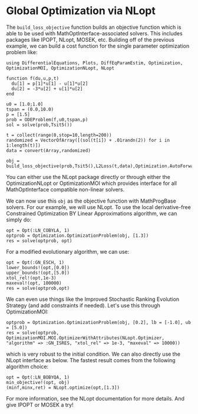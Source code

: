 # Global Optimization via NLopt

The `build_loss_objective` function builds an objective function which is able
to be used with MathOptInterface-associated solvers. This includes packages like
IPOPT, NLopt, MOSEK, etc. Building off of the previous example, we can build a
cost function for the single parameter optimization problem like:

```@example global_optimization
using DifferentialEquations, Plots, DiffEqParamEstim, Optimization, OptimizationMOI, OptimizationNLopt, NLopt

function f(du,u,p,t)
  du[1] = p[1]*u[1] - u[1]*u[2]
  du[2] = -3*u[2] + u[1]*u[2]
end

u0 = [1.0;1.0]
tspan = (0.0,10.0)
p = [1.5]
prob = ODEProblem(f,u0,tspan,p)
sol = solve(prob,Tsit5())

t = collect(range(0,stop=10,length=200))
randomized = VectorOfArray([(sol(t[i]) + .01randn(2)) for i in 1:length(t)])
data = convert(Array,randomized)

obj = build_loss_objective(prob,Tsit5(),L2Loss(t,data),Optimization.AutoForwardDiff())
```

You can either use the NLopt package directly or through either the OptimizationNLopt or OptimizationMOI which provides interface for all MathOptInterface compatible non-linear solvers.

We can now use this `obj` as the objective function with MathProgBase solvers.
For our example, we will use NLopt. To use the local derivative-free
Constrained Optimization BY Linear Approximations algorithm, we can simply do:

```@example global_optimization
opt = Opt(:LN_COBYLA, 1)
optprob = Optimization.OptimizationProblem(obj, [1.3])
res = solve(optprob, opt)
```

For a modified evolutionary algorithm, we can use:

```@example global_optimization
opt = Opt(:GN_ESCH, 1)
lower_bounds!(opt,[0.0])
upper_bounds!(opt,[5.0])
xtol_rel!(opt,1e-3)
maxeval!(opt, 100000)
res = solve(optprob,opt)
```

We can even use things like the Improved Stochastic Ranking Evolution Strategy
(and add constraints if needed). Let's use this through OptimizationMOI:

```@example global_optimization
optprob = Optimization.OptimizationProblem(obj, [0.2], lb = [-1.0], ub = [5.0])
res = solve(optprob, OptimizationMOI.MOI.OptimizerWithAttributes(NLopt.Optimizer, "algorithm" => :GN_ISRES, "xtol_rel" => 1e-3, "maxeval" => 10000))
```

which is very robust to the initial condition. We can also directly use the NLopt interface as below. The fastest result comes from the
following algorithm choice:

```example global_optimization
opt = Opt(:LN_BOBYQA, 1)
min_objective!(opt, obj)
(minf,minx,ret) = NLopt.optimize(opt,[1.3])
```

For more information, see the NLopt documentation for more details. And give IPOPT
or MOSEK a try!
